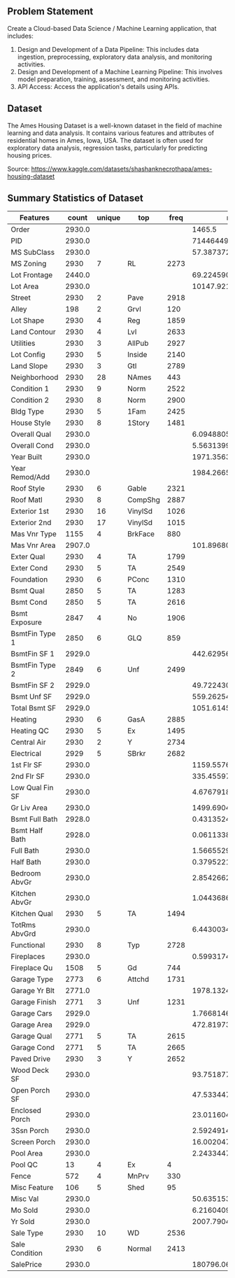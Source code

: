 ## Problem Statement

Create a Cloud-based Data Science / Machine Learning application, that includes:
1. Design and Development of a Data Pipeline: This includes data ingestion, preprocessing, exploratory data analysis, and monitoring activities.
2. Design and Development of a Machine Learning Pipeline: This involves model preparation, training, assessment, and monitoring activities.
3. API Access: Access the application's details using APIs.


## Dataset 

The Ames Housing Dataset is a well-known dataset in the field of machine learning and data analysis. It contains various features and attributes of residential homes in Ames, Iowa, USA. The dataset is often used for exploratory data analysis, regression tasks, particularly for predicting housing prices.

Source: https://www.kaggle.com/datasets/shashanknecrothapa/ames-housing-dataset

## Summary Statistics of Dataset

|Features |count            |unique            |top               |freq|mean             |std               |min |25% |50% |75% |max   |
|------|-----------------|------------------|------------------|----|-----------------|------------------|----|----|----|----|------|
|Order |2930.0           |                  |                  |    |1465.5           |845.9624696167082 |1.0 |733.25|1465.5|2197.75|2930.0|
|PID   |2930.0           |                  |                  |    |714464496.9887372|188730844.64939007|526301100.0|528477022.5|535453620.0|907181097.5|1007100110.0|
|MS SubClass|2930.0           |                  |                  |    |57.38737201365188|42.638024553802126|20.0|20.0|50.0|70.0|190.0 |
|MS Zoning|2930             |7                 |RL                |2273|                 |                  |    |    |    |    |      |
|Lot Frontage|2440.0           |                  |                  |    |69.22459016393442|23.3653349745034  |21.0|58.0|68.0|80.0|313.0 |
|Lot Area|2930.0           |                  |                  |    |10147.921843003413|7880.017759439091 |1300.0|7440.25|9436.5|11555.25|215245.0|
|Street|2930             |2                 |Pave              |2918|                 |                  |    |    |    |    |      |
|Alley |198              |2                 |Grvl              |120 |                 |                  |    |    |    |    |      |
|Lot Shape|2930             |4                 |Reg               |1859|                 |                  |    |    |    |    |      |
|Land Contour|2930             |4                 |Lvl               |2633|                 |                  |    |    |    |    |      |
|Utilities|2930             |3                 |AllPub            |2927|                 |                  |    |    |    |    |      |
|Lot Config|2930             |5                 |Inside            |2140|                 |                  |    |    |    |    |      |
|Land Slope|2930             |3                 |Gtl               |2789|                 |                  |    |    |    |    |      |
|Neighborhood|2930             |28                |NAmes             |443 |                 |                  |    |    |    |    |      |
|Condition 1|2930             |9                 |Norm              |2522|                 |                  |    |    |    |    |      |
|Condition 2|2930             |8                 |Norm              |2900|                 |                  |    |    |    |    |      |
|Bldg Type|2930             |5                 |1Fam              |2425|                 |                  |    |    |    |    |      |
|House Style|2930             |8                 |1Story            |1481|                 |                  |    |    |    |    |      |
|Overall Qual|2930.0           |                  |                  |    |6.0948805460750854|1.4110260835519746|1.0 |5.0 |6.0 |7.0 |10.0  |
|Overall Cond|2930.0           |                  |                  |    |5.563139931740614|1.1115365600303264|1.0 |5.0 |5.0 |6.0 |9.0   |
|Year Built|2930.0           |                  |                  |    |1971.3563139931741|30.24536062937473 |1872.0|1954.0|1973.0|2001.0|2010.0|
|Year Remod/Add|2930.0           |                  |                  |    |1984.266552901024|20.860285876849307|1950.0|1965.0|1993.0|2004.0|2010.0|
|Roof Style|2930             |6                 |Gable             |2321|                 |                  |    |    |    |    |      |
|Roof Matl|2930             |8                 |CompShg           |2887|                 |                  |    |    |    |    |      |
|Exterior 1st|2930             |16                |VinylSd           |1026|                 |                  |    |    |    |    |      |
|Exterior 2nd|2930             |17                |VinylSd           |1015|                 |                  |    |    |    |    |      |
|Mas Vnr Type|1155             |4                 |BrkFace           |880 |                 |                  |    |    |    |    |      |
|Mas Vnr Area|2907.0           |                  |                  |    |101.8968008255934|179.11261057727674|0.0 |0.0 |0.0 |164.0|1600.0|
|Exter Qual|2930             |4                 |TA                |1799|                 |                  |    |    |    |    |      |
|Exter Cond|2930             |5                 |TA                |2549|                 |                  |    |    |    |    |      |
|Foundation|2930             |6                 |PConc             |1310|                 |                  |    |    |    |    |      |
|Bsmt Qual|2850             |5                 |TA                |1283|                 |                  |    |    |    |    |      |
|Bsmt Cond|2850             |5                 |TA                |2616|                 |                  |    |    |    |    |      |
|Bsmt Exposure|2847             |4                 |No                |1906|                 |                  |    |    |    |    |      |
|BsmtFin Type 1|2850             |6                 |GLQ               |859 |                 |                  |    |    |    |    |      |
|BsmtFin SF 1|2929.0           |                  |                  |    |442.6295664049164|455.5908390911526 |0.0 |0.0 |370.0|734.0|5644.0|
|BsmtFin Type 2|2849             |6                 |Unf               |2499|                 |                  |    |    |    |    |      |
|BsmtFin SF 2|2929.0           |                  |                  |    |49.72243086377603|169.16847559158177|0.0 |0.0 |0.0 |0.0 |1526.0|
|Bsmt Unf SF|2929.0           |                  |                  |    |559.2625469443497|439.49415280392384|0.0 |219.0|466.0|802.0|2336.0|
|Total Bsmt SF|2929.0           |                  |                  |    |1051.6145442130419|440.61506696179697|0.0 |793.0|990.0|1302.0|6110.0|
|Heating|2930             |6                 |GasA              |2885|                 |                  |    |    |    |    |      |
|Heating QC|2930             |5                 |Ex                |1495|                 |                  |    |    |    |    |      |
|Central Air|2930             |2                 |Y                 |2734|                 |                  |    |    |    |    |      |
|Electrical|2929             |5                 |SBrkr             |2682|                 |                  |    |    |    |    |      |
|1st Flr SF|2930.0           |                  |                  |    |1159.5576791808874|391.89088525349194|334.0|876.25|1084.0|1384.0|5095.0|
|2nd Flr SF|2930.0           |                  |                  |    |335.45597269624574|428.39571500882624|0.0 |0.0 |0.0 |703.75|2065.0|
|Low Qual Fin SF|2930.0           |                  |                  |    |4.67679180887372 |46.3105100344704  |0.0 |0.0 |0.0 |0.0 |1064.0|
|Gr Liv Area|2930.0           |                  |                  |    |1499.6904436860068|505.508887472041  |334.0|1126.0|1442.0|1742.75|5642.0|
|Bsmt Full Bath|2928.0           |                  |                  |    |0.43135245901639346|0.5248201879465192|0.0 |0.0 |0.0 |1.0 |3.0   |
|Bsmt Half Bath|2928.0           |                  |                  |    |0.061133879781420764|0.2452535662517102|0.0 |0.0 |0.0 |0.0 |2.0   |
|Full Bath|2930.0           |                  |                  |    |1.5665529010238908|0.5529406116455408|0.0 |1.0 |2.0 |2.0 |4.0   |
|Half Bath|2930.0           |                  |                  |    |0.3795221843003413|0.5026292533151646|0.0 |0.0 |0.0 |1.0 |2.0   |
|Bedroom AbvGr|2930.0           |                  |                  |    |2.8542662116040955|0.8277311419853731|0.0 |2.0 |3.0 |3.0 |8.0   |
|Kitchen AbvGr|2930.0           |                  |                  |    |1.0443686006825939|0.2140762443917087|0.0 |1.0 |1.0 |1.0 |3.0   |
|Kitchen Qual|2930             |5                 |TA                |1494|                 |                  |    |    |    |    |      |
|TotRms AbvGrd|2930.0           |                  |                  |    |6.443003412969284|1.572964396334462 |2.0 |5.0 |6.0 |7.0 |15.0  |
|Functional|2930             |8                 |Typ               |2728|                 |                  |    |    |    |    |      |
|Fireplaces|2930.0           |                  |                  |    |0.5993174061433447|0.647920916551218 |0.0 |0.0 |1.0 |1.0 |4.0   |
|Fireplace Qu|1508             |5                 |Gd                |744 |                 |                  |    |    |    |    |      |
|Garage Type|2773             |6                 |Attchd            |1731|                 |                  |    |    |    |    |      |
|Garage Yr Blt|2771.0           |                  |                  |    |1978.1324431613136|25.52841125092427 |1895.0|1960.0|1979.0|2002.0|2207.0|
|Garage Finish|2771             |3                 |Unf               |1231|                 |                  |    |    |    |    |      |
|Garage Cars|2929.0           |                  |                  |    |1.7668146124957322|0.7605663649343575|0.0 |1.0 |2.0 |2.0 |5.0   |
|Garage Area|2929.0           |                  |                  |    |472.8197336975077|215.04654854103083|0.0 |320.0|480.0|576.0|1488.0|
|Garage Qual|2771             |5                 |TA                |2615|                 |                  |    |    |    |    |      |
|Garage Cond|2771             |5                 |TA                |2665|                 |                  |    |    |    |    |      |
|Paved Drive|2930             |3                 |Y                 |2652|                 |                  |    |    |    |    |      |
|Wood Deck SF|2930.0           |                  |                  |    |93.75187713310581|126.36156187890577|0.0 |0.0 |0.0 |168.0|1424.0|
|Open Porch SF|2930.0           |                  |                  |    |47.53344709897611|67.48340013677367 |0.0 |0.0 |27.0|70.0|742.0 |
|Enclosed Porch|2930.0           |                  |                  |    |23.01160409556314|64.13905920864133 |0.0 |0.0 |0.0 |0.0 |1012.0|
|3Ssn Porch|2930.0           |                  |                  |    |2.592491467576792|25.141331031869438|0.0 |0.0 |0.0 |0.0 |508.0 |
|Screen Porch|2930.0           |                  |                  |    |16.002047781569967|56.08737022943253 |0.0 |0.0 |0.0 |0.0 |576.0 |
|Pool Area|2930.0           |                  |                  |    |2.243344709897611|35.597180615097685|0.0 |0.0 |0.0 |0.0 |800.0 |
|Pool QC|13               |4                 |Ex                |4   |                 |                  |    |    |    |    |      |
|Fence |572              |4                 |MnPrv             |330 |                 |                  |    |    |    |    |      |
|Misc Feature|106              |5                 |Shed              |95  |                 |                  |    |    |    |    |      |
|Misc Val|2930.0           |                  |                  |    |50.63515358361775|566.3442882590892 |0.0 |0.0 |0.0 |0.0 |17000.0|
|Mo Sold|2930.0           |                  |                  |    |6.216040955631399|2.714492425430169 |1.0 |4.0 |6.0 |8.0 |12.0  |
|Yr Sold|2930.0           |                  |                  |    |2007.790443686007|1.3166129226105308|2006.0|2007.0|2008.0|2009.0|2010.0|
|Sale Type|2930             |10                |WD                |2536|                 |                  |    |    |    |    |      |
|Sale Condition|2930             |6                 |Normal            |2413|                 |                  |    |    |    |    |      |
|SalePrice|2930.0           |                  |                  |    |180796.0600682594|79886.692356665   |12789.0|129500.0|160000.0|213500.0|755000.0|


